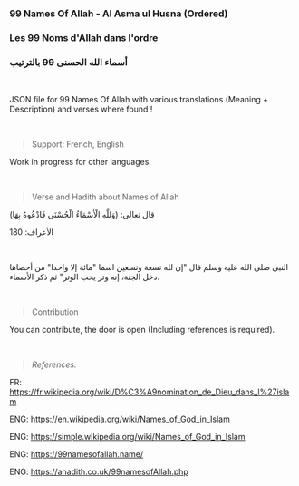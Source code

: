 ### 99 Names Of Allah - Al Asma ul Husna (Ordered)
### Les 99 Noms d'Allah dans l'ordre
### أسماء الله الحسنى 99 بالترتيب
<br />

JSON file for 99 Names Of Allah with various translations (Meaning + Description) and verses where found !

<br />

> Support: French, English

Work in progress for other languages.

<br />

> Verse and Hadith about Names of Allah


قال تعالى: (وَلِلَّهِ الْأَسْمَاءُ الْحُسْنَى فَادْعُوهُ بِهَا)

الأعراف: 180

<br />

النبى صلى الله عليه وسلم قال "إن لله تسعة وتسعين اسما "مائة إلا واحدا" من أحصاها دخل الجنة، إنه وتر يحب الوتر" ثم ذكر الأسماء.

<br />

> Contribution

You can contribute, the door is open (Including references is required).

<br />

> *_References:_*

FR: https://fr.wikipedia.org/wiki/D%C3%A9nomination_de_Dieu_dans_l%27islam

ENG: https://en.wikipedia.org/wiki/Names_of_God_in_Islam

ENG: https://simple.wikipedia.org/wiki/Names_of_God_in_Islam

ENG: https://99namesofallah.name/

ENG: https://ahadith.co.uk/99namesofAllah.php
